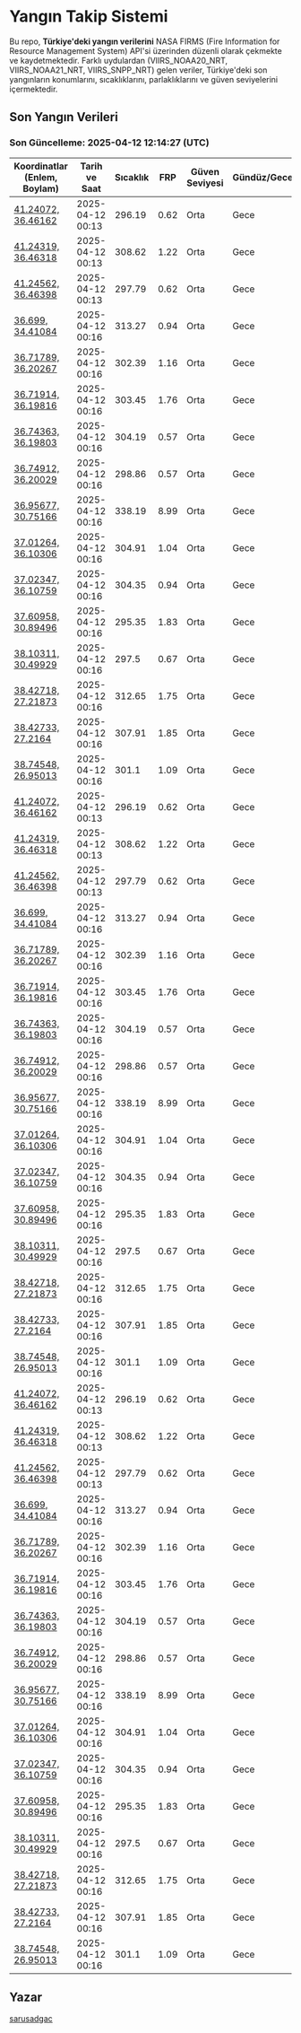 # Yangın Takip Sistemi

Bu repo, **Türkiye'deki yangın verilerini** NASA FIRMS (Fire Information for Resource Management System) API'si üzerinden düzenli olarak çekmekte ve kaydetmektedir. Farklı uydulardan (VIIRS_NOAA20_NRT, VIIRS_NOAA21_NRT, VIIRS_SNPP_NRT) gelen veriler, Türkiye'deki son yangınların konumlarını, sıcaklıklarını, parlaklıklarını ve güven seviyelerini içermektedir.

## Son Yangın Verileri
### Son Güncelleme: 2025-04-12 12:14:27 (UTC)

| Koordinatlar (Enlem, Boylam) | Tarih ve Saat | Sıcaklık | FRP | Güven Seviyesi | Gündüz/Gece |
|-----------------------------|----------------|----------|-----|----------------|-------------|
| [41.24072, 36.46162](https://www.google.com/maps?q=41.24072,36.46162) | 2025-04-12 00:13 | 296.19 | 0.62 | Orta | Gece |
| [41.24319, 36.46318](https://www.google.com/maps?q=41.24319,36.46318) | 2025-04-12 00:13 | 308.62 | 1.22 | Orta | Gece |
| [41.24562, 36.46398](https://www.google.com/maps?q=41.24562,36.46398) | 2025-04-12 00:13 | 297.79 | 0.62 | Orta | Gece |
| [36.699, 34.41084](https://www.google.com/maps?q=36.699,34.41084) | 2025-04-12 00:16 | 313.27 | 0.94 | Orta | Gece |
| [36.71789, 36.20267](https://www.google.com/maps?q=36.71789,36.20267) | 2025-04-12 00:16 | 302.39 | 1.16 | Orta | Gece |
| [36.71914, 36.19816](https://www.google.com/maps?q=36.71914,36.19816) | 2025-04-12 00:16 | 303.45 | 1.76 | Orta | Gece |
| [36.74363, 36.19803](https://www.google.com/maps?q=36.74363,36.19803) | 2025-04-12 00:16 | 304.19 | 0.57 | Orta | Gece |
| [36.74912, 36.20029](https://www.google.com/maps?q=36.74912,36.20029) | 2025-04-12 00:16 | 298.86 | 0.57 | Orta | Gece |
| [36.95677, 30.75166](https://www.google.com/maps?q=36.95677,30.75166) | 2025-04-12 00:16 | 338.19 | 8.99 | Orta | Gece |
| [37.01264, 36.10306](https://www.google.com/maps?q=37.01264,36.10306) | 2025-04-12 00:16 | 304.91 | 1.04 | Orta | Gece |
| [37.02347, 36.10759](https://www.google.com/maps?q=37.02347,36.10759) | 2025-04-12 00:16 | 304.35 | 0.94 | Orta | Gece |
| [37.60958, 30.89496](https://www.google.com/maps?q=37.60958,30.89496) | 2025-04-12 00:16 | 295.35 | 1.83 | Orta | Gece |
| [38.10311, 30.49929](https://www.google.com/maps?q=38.10311,30.49929) | 2025-04-12 00:16 | 297.5 | 0.67 | Orta | Gece |
| [38.42718, 27.21873](https://www.google.com/maps?q=38.42718,27.21873) | 2025-04-12 00:16 | 312.65 | 1.75 | Orta | Gece |
| [38.42733, 27.2164](https://www.google.com/maps?q=38.42733,27.2164) | 2025-04-12 00:16 | 307.91 | 1.85 | Orta | Gece |
| [38.74548, 26.95013](https://www.google.com/maps?q=38.74548,26.95013) | 2025-04-12 00:16 | 301.1 | 1.09 | Orta | Gece |
| [41.24072, 36.46162](https://www.google.com/maps?q=41.24072,36.46162) | 2025-04-12 00:13 | 296.19 | 0.62 | Orta | Gece |
| [41.24319, 36.46318](https://www.google.com/maps?q=41.24319,36.46318) | 2025-04-12 00:13 | 308.62 | 1.22 | Orta | Gece |
| [41.24562, 36.46398](https://www.google.com/maps?q=41.24562,36.46398) | 2025-04-12 00:13 | 297.79 | 0.62 | Orta | Gece |
| [36.699, 34.41084](https://www.google.com/maps?q=36.699,34.41084) | 2025-04-12 00:16 | 313.27 | 0.94 | Orta | Gece |
| [36.71789, 36.20267](https://www.google.com/maps?q=36.71789,36.20267) | 2025-04-12 00:16 | 302.39 | 1.16 | Orta | Gece |
| [36.71914, 36.19816](https://www.google.com/maps?q=36.71914,36.19816) | 2025-04-12 00:16 | 303.45 | 1.76 | Orta | Gece |
| [36.74363, 36.19803](https://www.google.com/maps?q=36.74363,36.19803) | 2025-04-12 00:16 | 304.19 | 0.57 | Orta | Gece |
| [36.74912, 36.20029](https://www.google.com/maps?q=36.74912,36.20029) | 2025-04-12 00:16 | 298.86 | 0.57 | Orta | Gece |
| [36.95677, 30.75166](https://www.google.com/maps?q=36.95677,30.75166) | 2025-04-12 00:16 | 338.19 | 8.99 | Orta | Gece |
| [37.01264, 36.10306](https://www.google.com/maps?q=37.01264,36.10306) | 2025-04-12 00:16 | 304.91 | 1.04 | Orta | Gece |
| [37.02347, 36.10759](https://www.google.com/maps?q=37.02347,36.10759) | 2025-04-12 00:16 | 304.35 | 0.94 | Orta | Gece |
| [37.60958, 30.89496](https://www.google.com/maps?q=37.60958,30.89496) | 2025-04-12 00:16 | 295.35 | 1.83 | Orta | Gece |
| [38.10311, 30.49929](https://www.google.com/maps?q=38.10311,30.49929) | 2025-04-12 00:16 | 297.5 | 0.67 | Orta | Gece |
| [38.42718, 27.21873](https://www.google.com/maps?q=38.42718,27.21873) | 2025-04-12 00:16 | 312.65 | 1.75 | Orta | Gece |
| [38.42733, 27.2164](https://www.google.com/maps?q=38.42733,27.2164) | 2025-04-12 00:16 | 307.91 | 1.85 | Orta | Gece |
| [38.74548, 26.95013](https://www.google.com/maps?q=38.74548,26.95013) | 2025-04-12 00:16 | 301.1 | 1.09 | Orta | Gece |
| [41.24072, 36.46162](https://www.google.com/maps?q=41.24072,36.46162) | 2025-04-12 00:13 | 296.19 | 0.62 | Orta | Gece |
| [41.24319, 36.46318](https://www.google.com/maps?q=41.24319,36.46318) | 2025-04-12 00:13 | 308.62 | 1.22 | Orta | Gece |
| [41.24562, 36.46398](https://www.google.com/maps?q=41.24562,36.46398) | 2025-04-12 00:13 | 297.79 | 0.62 | Orta | Gece |
| [36.699, 34.41084](https://www.google.com/maps?q=36.699,34.41084) | 2025-04-12 00:16 | 313.27 | 0.94 | Orta | Gece |
| [36.71789, 36.20267](https://www.google.com/maps?q=36.71789,36.20267) | 2025-04-12 00:16 | 302.39 | 1.16 | Orta | Gece |
| [36.71914, 36.19816](https://www.google.com/maps?q=36.71914,36.19816) | 2025-04-12 00:16 | 303.45 | 1.76 | Orta | Gece |
| [36.74363, 36.19803](https://www.google.com/maps?q=36.74363,36.19803) | 2025-04-12 00:16 | 304.19 | 0.57 | Orta | Gece |
| [36.74912, 36.20029](https://www.google.com/maps?q=36.74912,36.20029) | 2025-04-12 00:16 | 298.86 | 0.57 | Orta | Gece |
| [36.95677, 30.75166](https://www.google.com/maps?q=36.95677,30.75166) | 2025-04-12 00:16 | 338.19 | 8.99 | Orta | Gece |
| [37.01264, 36.10306](https://www.google.com/maps?q=37.01264,36.10306) | 2025-04-12 00:16 | 304.91 | 1.04 | Orta | Gece |
| [37.02347, 36.10759](https://www.google.com/maps?q=37.02347,36.10759) | 2025-04-12 00:16 | 304.35 | 0.94 | Orta | Gece |
| [37.60958, 30.89496](https://www.google.com/maps?q=37.60958,30.89496) | 2025-04-12 00:16 | 295.35 | 1.83 | Orta | Gece |
| [38.10311, 30.49929](https://www.google.com/maps?q=38.10311,30.49929) | 2025-04-12 00:16 | 297.5 | 0.67 | Orta | Gece |
| [38.42718, 27.21873](https://www.google.com/maps?q=38.42718,27.21873) | 2025-04-12 00:16 | 312.65 | 1.75 | Orta | Gece |
| [38.42733, 27.2164](https://www.google.com/maps?q=38.42733,27.2164) | 2025-04-12 00:16 | 307.91 | 1.85 | Orta | Gece |
| [38.74548, 26.95013](https://www.google.com/maps?q=38.74548,26.95013) | 2025-04-12 00:16 | 301.1 | 1.09 | Orta | Gece |

## Yazar

[sarusadgac](https://x.com/sarusadgac)
